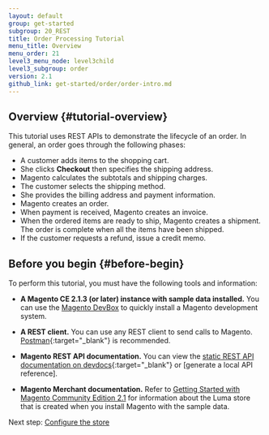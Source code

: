 ```yaml
---
layout: default
group: get-started
subgroup: 20_REST
title: Order Processing Tutorial
menu_title: Overview
menu_order: 21
level3_menu_node: level3child
level3_subgroup: order
version: 2.1
github_link: get-started/order/order-intro.md
---
```


## Overview {#tutorial-overview}

This tutorial uses REST APIs to demonstrate the lifecycle of an order. In general, an order goes through the following phases:

* A customer adds items to the shopping cart.
* She clicks **Checkout** then specifies the shipping address.
* Magento calculates the subtotals and shipping charges.
* The customer selects the shipping method.
* She provides the billing address and payment information.
* Magento creates an order.
* When payment is received, Magento creates an invoice.
* When the ordered items are ready to ship, Magento creates a shipment. The order is complete when all the items have been shipped.
* If the customer requests a refund, issue a credit memo.


## Before you begin {#before-begin}

To perform this tutorial, you must have the following tools and information:

* **A Magento CE 2.1.3 (or later) instance with sample data installed.**  You can use the [Magento DevBox]({{page.baseurl}}install-gde/docker/docker-over.html) to quickly install a Magento development system.

* **A REST client.** You can use any REST client to send calls to Magento. [Postman](https://www.getpostman.com/){:target="_blank"} is recommended.

* **Magento REST API documentation.** You can view the [static REST API documentation on devdocs](http://devdocs.magento.com/swagger/){:target="_blank"} or [generate a local API reference].

* **Magento Merchant documentation.** Refer to [Getting Started with Magento Community Edition 2.1](http://docs.magento.com/m2/ce/user_guide/getting-started.html) for information about the Luma store that is created when you install Magento with the sample data.

Next step: [Configure the store]({{page.baseurl}}/get-started/order/order-config-store.html)
